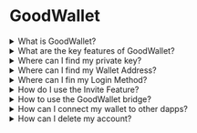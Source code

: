 # GoodWallet

<details>

<summary>What is GoodWallet?</summary>

A mobile-friendly, simple non-custodial wallet interface that facilitates GoodDollar claiming, onboarding, sending and receiving G$ tokens, as well as utilizing G$ tokens on sidechains.

Users of GoodWallet are provided with a new EVM-compliant wallet address upon initial sign-in.

</details>

<details>

<summary>What are the key features of GoodWallet?</summary>

Key features include onboarding via a non-custodial wallet, claiming G$, sending and receiving G$, inviting friends to GoodDollar, and connecting to other dapps.

</details>

<details>

<summary>Where can I find my private key?</summary>

Always remember that your private key is confidential and should never be shared. Sharing it could make you vulnerable to scams and put your wallet and funds at risk. Learn more here.

To find your private key in the GoodWallet:

1. Navigate to the menu located at the top right corner of GoodWallet.
2. Select "Export wallet" from the options.
3. Your Private key can be found there. **(Remember to never share your private key!)**

</details>

<details>

<summary>Where can I find my Wallet Address?</summary>

1. Click on “Receive” on your GoodWallet Home Screen.
2. You will see My Wallet Address under the QR code.
3. You can copy and paste your wallet address if needed by tapping the icon on the right of your address.

</details>

<details>

<summary>Where can I fin my Login Method?</summary>

1. Navigate to the menu located at the top right corner of GoodWallet.
2. Select "Profile" from the options.
3. Scroll down and you will find your login method

</details>

<details>

<summary>How do I use the Invite Feature?</summary>

Easily invite your friends to join GoodDollar by sharing your referral link. You can locate your unique referral link by clicking on the "Rewards" button in the wallet toolbar on the bottom left, then in “Share Your Invite Link” clicking “Share” or the button of how you would like to share.

</details>

<details>

<summary>How to use the GoodWallet bridge?</summary>

A [bridge](../frequently-asked-questions/web3-basic-knowledge-and-security-tips-by-consensys.md#what-is-a-bridge) is a tool built to move assets from one network to another.

One of GoodWallet’s features is an embedded bridge to move (”bridge”) G$ tokens seamlessly to and from Celo <> Fuse.

To use the bridge follow the next steps:

1. Ensure you're connected to the network you intend to bridge your G$ from.
2. Click on the icon positioned above the claim button and nestled between your Celo and Fuse balances.
3. Choose the desired amount for bridging, then proceed and confirm.
4. Please allow a few moments for the transaction to appear in your transactions tab and for your balance to be updated.

There are limits to the Microbridge: you may bridge up to 5M G$ per transaction, with a daily limit of 30M G$ per wallet. The fees to use the Microbridge are 0.15% per transaction, with a minimum fee of 10 G$ and a maximum fee of 1M G$.

</details>

<details>

<summary>How can I connect my wallet to other dapps?</summary>

1. Within the desired Dapp, choose the "WalletConnect" option to connect with your GoodWallet.
2. Open your GoodWallet.
3. Verify that you are on the correct network (Celo or Fuse) you intend to connect to by looking at the upper left of your screen and tapping to switch networks.
4. Access the menu positioned at the top right corner of GoodWallet.
5. From the menu options, select "WalletConnect."
6. Follow the prompts to link your wallet. Remember, after connecting to a Dapp, return to your GoodWallet to authorize transactions.

</details>

<details>

<summary>How can I delete my account?</summary>

To delete your wallet account, follow these steps:

1. Open your GoodWallet and click on the menu icon located at the top right corner.
2. Select “Settings” from the menu.
3. Tap on “Delete Account” at the bottom of your screen.
4. Confirm by tapping the red “Delete” button.

Before deleting your wallet account, ensure you've transferred your funds to another wallet to prevent loss.

After deleting your account, you may opt to open a new one. However, please refrain from attempting to claim or undergo face verification for at least 6 months after deleting your previous account.

</details>
